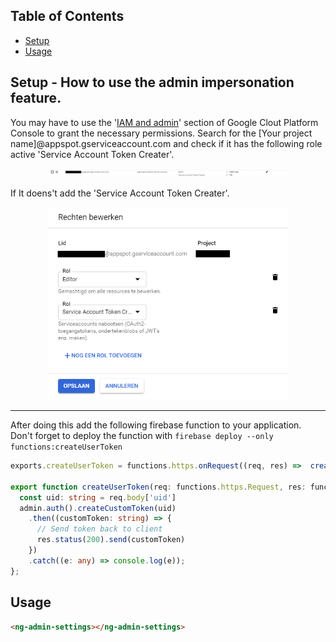 ## Table of Contents
- [Setup](#setup)
- [Usage](#usage)

<a name="setup"/>

## Setup - How to use the admin impersonation feature.
You may have to use the '[IAM and admin](https://console.cloud.google.com/project/_/iam-admin)' section of Google Clout Platform Console to grant the necessary permissions.
Search for the [Your project name]@appspot.gserviceaccount.com and check if it has the following role active 'Service Account Token Creater'.
<p align="center">
  <img width="384px" style="text-align: center;" 
  src="assets/IAM-ServiceAccountTokenCreator.png">
</p>
If It doens't add the 'Service Account Token Creater'.
<p align="center">
  <img width="384px" style="text-align: center;" 
  src="assets/IAM-Rol.png">
</p>

---

After doing this add the following firebase function to your application. Don't forget to deploy the function with `firebase deploy --only functions:createUserToken`
```typescript
exports.createUserToken = functions.https.onRequest((req, res) =>  createUserToken(req, res))

export function createUserToken(req: functions.https.Request, res: functions.Response) {
  const uid: string = req.body['uid']
  admin.auth().createCustomToken(uid)
    .then((customToken: string) => {
      // Send token back to client
      res.status(200).send(customToken)
    })
    .catch((e: any) => console.log(e));
};
```
<a name="usage"/>

## Usage

```html
<ng-admin-settings></ng-admin-settings>
```


